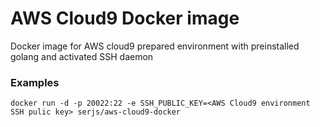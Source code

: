 # AWS Cloud9 Docker image
Docker image for AWS cloud9 prepared environment with preinstalled golang and activated SSH daemon

### Examples
```docker run -d -p 20022:22 -e SSH_PUBLIC_KEY=<AWS Cloud9 environment SSH pulic key> serjs/aws-cloud9-docker```